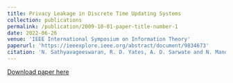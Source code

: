 ```yaml
---
title: Privacy Leakage in Discrete Time Updating Systems
collection: publications
permalink: /publication/2009-10-01-paper-title-number-1
date: 2022-06-26
venue: 'IEEE International Symposium on Information Theory'
paperurl: 'https://ieeexplore.ieee.org/abstract/document/9834673'
citation: 'N. Sathyavageeswaran, R. D. Yates, A. D. Sarwate and N. Mandayam, "Privacy Leakage in Discrete-Time Updating Systems," 2022 IEEE International Symposium on Information Theory (ISIT), Espoo, Finland, 2022, pp. 2076-2081, doi: 10.1109/ISIT50566.2022.9834673.'
---
```



[Download paper here](https://ieeexplore.ieee.org/stamp/stamp.jsp?tp=&arnumber=9834673)


